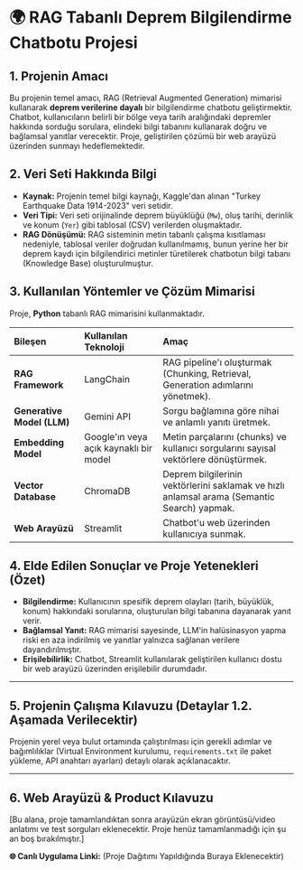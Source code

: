 # 🌍 RAG Tabanlı Deprem Bilgilendirme Chatbotu Projesi

## 1. Projenin Amacı

Bu projenin temel amacı, RAG (Retrieval Augmented Generation) mimarisi kullanarak **deprem verilerine dayalı** bir bilgilendirme chatbotu geliştirmektir. Chatbot, kullanıcıların belirli bir bölge veya tarih aralığındaki depremler hakkında sorduğu sorulara, elindeki bilgi tabanını kullanarak doğru ve bağlamsal yanıtlar verecektir. Proje, geliştirilen çözümü bir web arayüzü üzerinden sunmayı hedeflemektedir.

## 2. Veri Seti Hakkında Bilgi

* **Kaynak:** Projenin temel bilgi kaynağı, Kaggle'dan alınan "Turkey Earthquake Data 1914-2023" veri setidir.
* **Veri Tipi:** Veri seti orijinalinde deprem büyüklüğü (`Mw`), oluş tarihi, derinlik ve konum (`Yer`) gibi tablosal (CSV) verilerden oluşmaktadır.
* **RAG Dönüşümü:** RAG sisteminin metin tabanlı çalışma kısıtlaması nedeniyle, tablosal veriler doğrudan kullanılmamış, bunun yerine her bir deprem kaydı için bilgilendirici metinler türetilerek chatbotun bilgi tabanı (Knowledge Base) oluşturulmuştur.

## 3. Kullanılan Yöntemler ve Çözüm Mimarisi

Proje, **Python** tabanlı RAG mimarisini kullanmaktadır.

| Bileşen | Kullanılan Teknoloji | Amaç |
| :--- | :--- | :--- |
| **RAG Framework** | LangChain | RAG pipeline'ı oluşturmak (Chunking, Retrieval, Generation adımlarını yönetmek). |
| **Generative Model (LLM)** | Gemini API | Sorgu bağlamına göre nihai ve anlamlı yanıtı üretmek. |
| **Embedding Model** | Google'ın veya açık kaynaklı bir model | Metin parçalarını (chunks) ve kullanıcı sorgularını sayısal vektörlere dönüştürmek. |
| **Vector Database** | ChromaDB | Deprem bilgilerinin vektörlerini saklamak ve hızlı anlamsal arama (Semantic Search) yapmak. |
| **Web Arayüzü** | Streamlit | Chatbot'u web üzerinden kullanıcıya sunmak. |

## 4. Elde Edilen Sonuçlar ve Proje Yetenekleri (Özet)

* **Bilgilendirme:** Kullanıcının spesifik deprem olayları (tarih, büyüklük, konum) hakkındaki sorularına, oluşturulan bilgi tabanına dayanarak yanıt verir.
* **Bağlamsal Yanıt:** RAG mimarisi sayesinde, LLM'in halüsinasyon yapma riski en aza indirilmiş ve yanıtlar yalnızca sağlanan verilere dayandırılmıştır.
* **Erişilebilirlik:** Chatbot, Streamlit kullanılarak geliştirilen kullanıcı dostu bir web arayüzü üzerinden erişilebilir durumdadır.

***

## 5. Projenin Çalışma Kılavuzu (Detaylar 1.2. Aşamada Verilecektir)

Projenin yerel veya bulut ortamında çalıştırılması için gerekli adımlar ve bağımlılıklar (Virtual Environment kurulumu, `requirements.txt` ile paket yükleme, API anahtarı ayarları) detaylı olarak açıklanacaktır.

***

## 6. Web Arayüzü & Product Kılavuzu

[Bu alana, proje tamamlandıktan sonra arayüzün ekran görüntüsü/video anlatımı ve test sorguları eklenecektir. Proje henüz tamamlanmadığı için şu an boş bırakılmıştır.]

**🌐 Canlı Uygulama Linki:** (Proje Dağıtımı Yapıldığında Buraya Eklenecektir)
